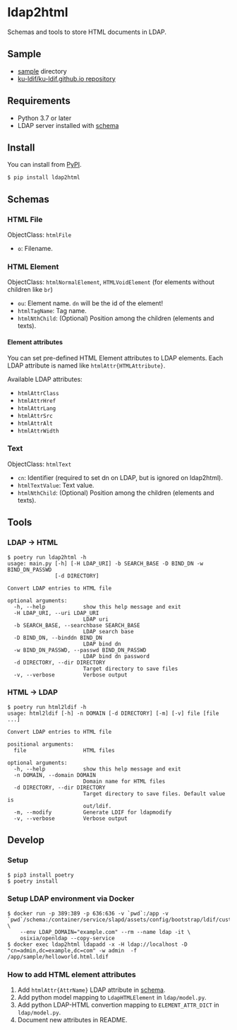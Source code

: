 # ldap2html

Schemas and tools to store HTML documents in LDAP.

## Sample

- [sample](./sample) directory
- [ku-ldif/ku-ldif.github.io repository](https://github.com/ku-ldif/ku-ldif.github.io)

## Requirements

- Python 3.7 or later
- LDAP server installed with [schema](./schema/html.ldif)

## Install

You can install from [PyPI](https://pypi.org/project/ldap2html/).

```
$ pip install ldap2html
```

## Schemas

### HTML File

ObjectClass: `htmlFile`

- `o`: Filename.

### HTML Element

ObjectClass: `htmlNormalElement`, `HTMLVoidElement` (for elements without children like `br`)

- `ou`: Element name. `dn` will be the id of the element!
- `htmlTagName`: Tag name.
- `htmlNthChild`: (Optional) Position among the children (elements and texts).


#### Element attributes

You can set pre-defined HTML Element attributes to LDAP elements. Each LDAP attribute is named like `htmlAttr{HTMLAttribute}`.

Available LDAP attributes:

- `htmlAttrClass`
- `htmlAttrHref`
- `htmlAttrLang`
- `htmlAttrSrc`
- `htmlAttrAlt`
- `htmlAttrWidth`

### Text

ObjectClass: `htmlText`

- `cn`: Identifier (required to set dn on LDAP, but is ignored on ldap2html).
- `htmlTextValue`: Text value.
- `htmlNthChild`: (Optional) Position among the children (elements and texts).

## Tools

### LDAP -> HTML

```console
$ poetry run ldap2html -h
usage: main.py [-h] [-H LDAP_URI] -b SEARCH_BASE -D BIND_DN -w BIND_DN_PASSWD
               [-d DIRECTORY]

Convert LDAP entries to HTML file

optional arguments:
  -h, --help            show this help message and exit
  -H LDAP_URI, --uri LDAP_URI
                        LDAP uri
  -b SEARCH_BASE, --searchbase SEARCH_BASE
                        LDAP search base
  -D BIND_DN, --binddn BIND_DN
                        LDAP bind dn
  -w BIND_DN_PASSWD, --passwd BIND_DN_PASSWD
                        LDAP bind dn password
  -d DIRECTORY, --dir DIRECTORY
                        Target directory to save files
  -v, --verbose         Verbose output
```

### HTML -> LDAP

```console
$ poetry run html2ldif -h
usage: html2ldif [-h] -n DOMAIN [-d DIRECTORY] [-m] [-v] file [file ...]

Convert LDAP entries to HTML file

positional arguments:
  file                  HTML files

optional arguments:
  -h, --help            show this help message and exit
  -n DOMAIN, --domain DOMAIN
                        Domain name for HTML files
  -d DIRECTORY, --dir DIRECTORY
                        Target directory to save files. Default value is
                        out/ldif.
  -m, --modify          Generate LDIF for ldapmodify
  -v, --verbose         Verbose output
```

## Develop

### Setup

```cosnsole
$ pip3 install poetry
$ poetry install
```

### Setup LDAP environment via Docker

```console
$ docker run -p 389:389 -p 636:636 -v `pwd`:/app -v `pwd`/schema:/container/service/slapd/assets/config/bootstrap/ldif/custom \
    --env LDAP_DOMAIN="example.com" --rm --name ldap -it \
    osixia/openldap --copy-service
$ docker exec ldap2html ldapadd -x -H ldap://localhost -D "cn=admin,dc=example,dc=com" -w admin  -f /app/sample/helloworld.html.ldif
```

### How to add HTML element attributes

1. Add `htmlAttr{AttrName}` LDAP attribute in [schema](./schema/html.ldif).
2. Add python model mapping to `LdapHTMLElement` in `ldap/model.py`.
3. Add python LDAP-HTML convertion mapping to `ELEMENT_ATTR_DICT` in `ldap/model.py`.
4. Document new attributes in README.
